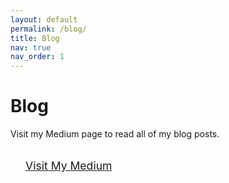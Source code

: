 ```yaml
---
layout: default
permalink: /blog/
title: Blog
nav: true
nav_order: 1
---
```


<div class="post">
  <div class="header-bar">
    <h1>Blog</h1>
    <p>Visit my Medium page to read all of my blog posts.</p>
  </div>

  <div class="text-center" style="margin-top: 2rem;">
    <a href="https://medium.com/@haciosmanoglunedim" target="_blank" class="btn btn-primary" style="padding: 0.75rem 1.5rem; font-size: 1.1rem; border-radius: 8px;">
      <i class="fa-brands fa-medium"></i> Visit My Medium
    </a>
  </div>
</div>
